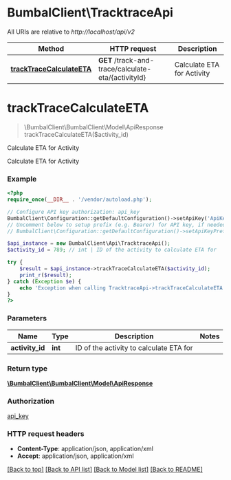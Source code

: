 # BumbalClient\TracktraceApi

All URIs are relative to *http://localhost/api/v2*

Method | HTTP request | Description
------------- | ------------- | -------------
[**trackTraceCalculateETA**](TracktraceApi.md#trackTraceCalculateETA) | **GET** /track-and-trace/calculate-eta/{activityId} | Calculate ETA for Activity


# **trackTraceCalculateETA**
> \BumbalClient\BumbalClient\Model\ApiResponse trackTraceCalculateETA($activity_id)

Calculate ETA for Activity

Calculate ETA for Activity

### Example
```php
<?php
require_once(__DIR__ . '/vendor/autoload.php');

// Configure API key authorization: api_key
BumbalClient\Configuration::getDefaultConfiguration()->setApiKey('ApiKey', 'YOUR_API_KEY');
// Uncomment below to setup prefix (e.g. Bearer) for API key, if needed
// BumbalClient\Configuration::getDefaultConfiguration()->setApiKeyPrefix('ApiKey', 'Bearer');

$api_instance = new BumbalClient\Api\TracktraceApi();
$activity_id = 789; // int | ID of the activity to calculate ETA for

try {
    $result = $api_instance->trackTraceCalculateETA($activity_id);
    print_r($result);
} catch (Exception $e) {
    echo 'Exception when calling TracktraceApi->trackTraceCalculateETA: ', $e->getMessage(), PHP_EOL;
}
?>
```

### Parameters

Name | Type | Description  | Notes
------------- | ------------- | ------------- | -------------
 **activity_id** | **int**| ID of the activity to calculate ETA for |

### Return type

[**\BumbalClient\BumbalClient\Model\ApiResponse**](../Model/ApiResponse.md)

### Authorization

[api_key](../../README.md#api_key)

### HTTP request headers

 - **Content-Type**: application/json, application/xml
 - **Accept**: application/json, application/xml

[[Back to top]](#) [[Back to API list]](../../README.md#documentation-for-api-endpoints) [[Back to Model list]](../../README.md#documentation-for-models) [[Back to README]](../../README.md)

